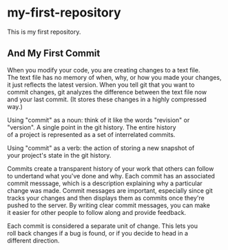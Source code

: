 # my-first-repository
This is my first repository.

## And My First Commit
When you modify your code, you are creating changes to a text file.<br>
The text file has no memory of when, why, or how you made your changes,<br>
it just reflects the latest version. When you tell git that you want to<br>
commit changes, git analyzes the difference between the text file now<br>
and your last commit. (It stores these changes in a highly compressed<br>
way.)

Using "commit" as a noun: think of it like the words "revision" or<br>
"version". A single point in the git history. The entire history<br>
of a project is represented as a set of interrelated commits. 

Using "commit" as a verb: the action of storing a new snapshot of<br>
your project's state in the git history.

Commits create a transparent history of your work that others can follow<br>
to undertand what you've done and why. Each commit has an associated<br>
commit messsage, which is a description explaining why a particular<br>
change was made. Commit messages are important, especially since git<br>
tracks your changes and then displays them as commits once they're<br>
pushed to the server. By writing clear commit messages, you can make<br>
it easier for other people to follow along and provide feedback.

Each commit is considered a separate unit of change. This lets you<br>
roll back changes if a bug is found, or if you decide to head in a<br>
different direction.

